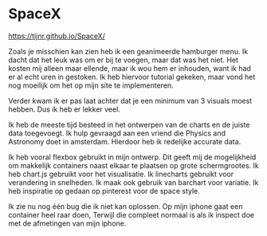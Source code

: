 # SpaceX

https://tijnr.github.io/SpaceX/

Zoals je misschien kan zien heb ik een geanimeerde hamburger menu. 
Ik dacht dat het leuk was om er bij te voegen, maar dat was het niet. 
Het kosten mij alleen maar ellende, maar ik wou hem er inhouden, want ik had er al echt uren in gestoken. Ik heb hiervoor tutorial gekeken, maar vond het nog moeilijk om het op mijn site te implementeren.

Verder kwam ik er pas laat achter dat je een minimum van 3 visuals moest hebben. Dus ik heb er lekker veel.

Ik heb de meeste tijd besteed in het ontwerpen van de charts en de juiste data toegevoegt. 
Ik hulp gevraagd aan een vriend die Physics and Astronomy doet in amsterdam. Hierdoor heb ik redelijke accurate data.

Ik heb vooral flexbox gebruikt in mijn ontwerp. Dit geeft mij de mogelijkheid om makkelijk containers naast elkaar te plaatsen op grote schermgrootes. Ik heb chart.js gebruikt voor het visualisatie. Ik linecharts gebruikt voor verandering in snelheden. Ik maak ook gebruik van barchart voor variatie. Ik heb inspiratie op gedaan op pinterest voor de space style. 

Ik zie nu nog één bug die ik niet kan oplossen. Op mijn iphone gaat een container heel raar doen, Terwijl die compleet normaal is als ik inspect doe met de afmetingen van mijn iphone.
